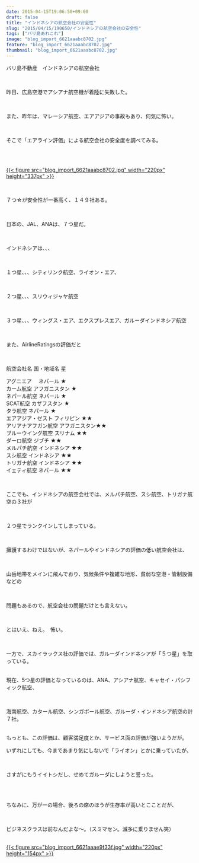 ```yaml
---
date: 2015-04-15T19:06:50+09:00
draft: false
title: "インドネシアの航空会社の安全性"
slug: "2015/04/15/190650/インドネシアの航空会社の安全性"
tags: ["バリ島あれこれ"]
image: "blog_import_6621aaabc8702.jpg"
feature: "blog_import_6621aaabc8702.jpg"
thumbnail: "blog_import_6621aaabc8702.jpg"
---
```

<p>バリ島不動産　インドネシアの航空会社</p><br/><p>昨日、広島空港でアシアナ航空機が着陸に失敗した。</p><br/><p>また、昨年は、マレーシア航空、エアアジアの事故もあり、何気に怖い。</p><br/><p>そこで「エアライン評価」による航空会社の安全度を調べてみる。</p><br/><p><br/><a href="blog_import_6621aaad1197b.jpg">{{< figure src="blog_import_6621aaabc8702.jpg" width="220px" height="337px" >}}</a> <br/></p><br/><p>７つ☆が安全性が一番高く、１４９社ある。</p><br/><p>日本の、JAL、ANAは、７つ星だ。</p><br/><p>インドネシアは、、、</p><br/><p>１つ星、、、シティリンク航空、ライオン・エア、</p><br/><p>２つ星、、、スリウィジャヤ航空</p><br/><p>３つ星、、、ウィングス・エア、エクスプレスエア、ガルーダインドネシア航空</p><br/><p>また、AirlineRatingsの評価だと</p><br/><p>航空会社名 国・地域名 星</p><p>アグニエア 　ネパール ★ <br/>カーム航空 アフガニスタン ★ <br/>ネパール航空 ネパール ★ <br/>SCAT航空 カザフスタン ★ <br/>タラ航空 ネパール ★ <br/>エアアジア・ゼスト フィリピン ★★ <br/>アリアナアフガン航空 アフガニスタン★★ <br/>ブルーウイング航空 スリナム ★★ <br/>ダーロ航空 ジブチ ★★ <br/>メルパチ航空 インドネシア ★★ <br/>スシ航空 インドネシア ★★ <br/>トリガナ航空 インドネシア ★★ <br/>イェティ航空 ネパール ★★ </p><br/><p>ここでも、インドネシアの航空会社では、メルパチ航空、スシ航空、トリガナ航空の３社が</p><br/><p>２つ星でランクインしてしまっている。</p><br/><p>擁護するわけではないが、ネパールやインドネシアの評価の低い航空会社は、</p><br/><p>山岳地帯をメインに飛んでおり、気候条件や複雑な地形、貧弱な空港・管制設備などの</p><br/><p>問題もあるので、航空会社の問題だけとも言えない。</p><br/><p>とはいえ、ねえ。　怖い。</p><br/><p>一方で、スカイラックス社の評価では、ガルーダインドネシアが「５つ星」を取っている。</p><p><br/>現在、5つ星の評価となっているのは、ANA、アシアナ航空、キャセイ・パシフィック航空、</p><br/><p>海南航空、カタール航空、シンガポール航空、ガルーダ・インドネシア航空の計７社。</p><p><br/>もっとも、この評価は、顧客満足度とか、サービス面の評価が強いようだが。<br/></p><p>いずれにしても、今まであまり気にしないで「ライオン」とかに乗っていたが、</p><br/><p>さすがにもうイイトシだし、せめてガルーダにしようと誓った。</p><br/><br/><p>ちなみに、万が一の場合、後ろの席のほうが生存率が高いとこことだが、</p><br/><p>ビジネスクラスは前なんだよな～。（スミマセン。滅多に乗りません笑）</p><p><br/><a href="blog_import_6621aab008066.jpg">{{< figure src="blog_import_6621aaae9f33f.jpg" width="220px" height="154px" >}}</a> <br/></p>

